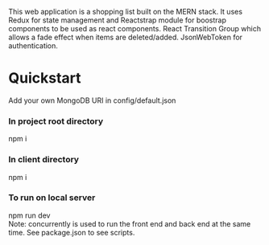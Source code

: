 This web application is a shopping list built on the MERN stack. It uses Redux for state management and Reactstrap module for boostrap components to be used as react components. React Transition Group which allows a fade effect when items are deleted/added. JsonWebToken for authentication.

# Quickstart
Add your own MongoDB URI in config/default.json

<h3>In project root directory</h3>
npm i

<h3>In client directory</h3>
npm i

<h3>To run on local server</h3>
npm run dev
<br>
Note: concurrently is used to run the front end and back end at the same time. See package.json to see scripts.

